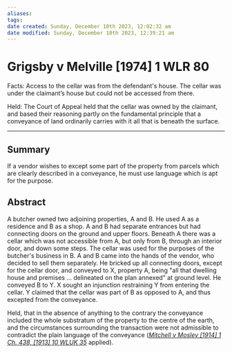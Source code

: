 ```yaml
---
aliases: 
tags: 
date created: Sunday, December 10th 2023, 12:02:32 am
date modified: Sunday, December 10th 2023, 12:39:21 am
---
```


# Grigsby v Melville [1974] 1 WLR 80

Facts: Access to the cellar was from the defendant's house. The cellar was under the claimant’s house but could not be accessed from there.

Held: The Court of Appeal held that the cellar was owned by the claimant, and based their reasoning partly on the fundamental principle that a conveyance of land ordinarily carries with it all that is beneath the surface.

---

## Summary

If a vendor wishes to except some part of the property from parcels which are clearly described in a conveyance, he must use language which is apt for the purpose.

## Abstract

A butcher owned two adjoining properties, A and B. He used A as a residence and B as a shop. A and B had separate entrances but had connecting doors on the ground and upper floors. Beneath A there was a cellar which was not accessible from A, but only from B, through an interior door, and down some steps. The cellar was used for the purposes of the butcher's business in B. A and B came into the hands of the vendor, who decided to sell them separately. He bricked up all connecting doors, except for the cellar door, and conveyed to X, property A, being "all that dwelling house and premises … delineated on the plan annexed" at ground level. He conveyed B to Y. X sought an injunction restraining Y from entering the cellar. Y claimed that the cellar was part of B as opposed to A, and thus excepted from the conveyance.

Held, that in the absence of anything to the contrary the conveyance included the whole substratum of the property to the centre of the earth, and the circumstances surrounding the transaction were not admissible to contradict the plain language of the conveyance (_[Mitchell v Mosley [1914] 1 Ch. 438, [1913] 10 WLUK 35](https://uk.westlaw.com/Document/IFBAC1FF0E42711DA8FC2A0F0355337E9/View/FullText.html?originationContext=document&transitionType=DocumentItem&ppcid=6ae5d0b342ab4df7bd55e3ebf526c60a&contextData=(sc.Default))_ applied).
